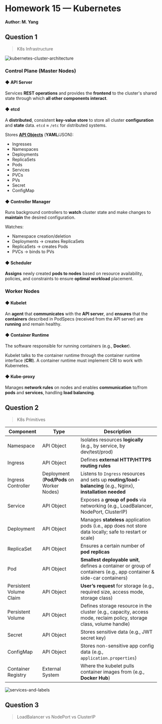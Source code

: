 # Homework 15 — Kubernetes
**Author: M. Yang**

## Question 1
> K8s Infrastructure

![kubernetes-cluster-architecture](https://kubernetes.io/images/docs/kubernetes-cluster-architecture.svg)

### Control Plane (Master Nodes)

#### ◆ API Server
Services **REST operations** and provides the **frontend** to the cluster's shared state through which **all other components interact**.

#### ◆ etcd
A **distributed**, consistent **key-value store** to store all cluster **configuration** and **state** data.
`etcd` ≈ `/etc` for `d`istributed systems.

Stores [**API Objects**](#question-2) (**YAML**/JSON):
- Ingresses
- Namespaces
- Deployments
- ReplicaSets
- Pods
- Services
- PVCs
- PVs
- Secret
- ConfigMap

#### ◆ Controller Manager
Runs background controllers to **watch** cluster state and make changes to **maintain** the desired configuration.

Watches:
- Namespace creation/deletion
- Deployments → creates ReplicaSets
- ReplicaSets → creates Pods
- PVCs → binds to PVs

#### ◆ Scheduler
**Assigns** newly created **pods to nodes** based on resource availability, policies, and constraints to ensure **optimal workload** placement.


### Worker Nodes

#### ◆ Kubelet
An **agent** that **communicates** with the **API server**, and **ensures** that the **containers** described in PodSpecs (received from the API server) are **running** and remain healthy.

#### ◆ Container Runtime
The software responsible for running containers (e.g., **Docker**).

Kubelet talks to the container runtime through the container runtime interface (**CRI**). A container runtime must implement CRI to work with Kubernetes.

#### ◆ Kube-proxy
Manages **network rules** on nodes and enables **communication** to/from **pods** and **services**, handling **load balancing**.


## Question 2
> K8s Primitives

| Component               | Type                                      | Description                                                                                                          |
|-------------------------|-------------------------------------------|----------------------------------------------------------------------------------------------------------------------|
| Namespace               | API Object                                | Isolates resources **logically** (e.g., by service, by dev/test/prod)                                                |
| Ingress                 | API Object                                | Defines **external HTTP/HTTPS routing rules**                                                                        |
| Ingress Controller      | Deployment (**Pod/Pods** on Worker Nodes) | Listens to `Ingress` resources and sets up **routing/load-balancing** (e.g., Nginx), **installation needed**         |
| Service                 | API Object                                | Exposes a **group of pods** via networking (e.g., LoadBalancer, NodePort, ClusterIP)                                 |
| Deployment              | API Object                                | Manages **stateless** application pods (i.e., app does not store data locally; safe to restart or scale)             |
| ReplicaSet              | API Object                                | Ensures a certain number of **pod replicas**                                                                         |
| Pod                     | API Object                                | **Smallest deployable unit**, defines a container or group of containers (e.g., app container & side-car containers) |
| Persistent Volume Claim | API Object                                | **User’s request** for storage (e.g., required size, access mode, storage class)                                     |
| Persistent Volume       | API Object                                | Defines storage resource in the cluster (e.g., capacity, access mode, reclaim policy, storage class, volume handle)  |
| Secret                  | API Object                                | Stores sensitive data (e.g., JWT secret key)                                                                         |
| ConfigMap               | API Object                                | Stores non-sensitive app config data (e.g., `application.properties`)                                                |
| Container Registry      | External System                           | Where the kubelet pulls container images from (e.g., **Docker Hub**)                                                 |


![services-and-labels](https://kubernetes.io/docs/tutorials/kubernetes-basics/public/images/module_04_labels.svg)

## Question 3
> LoadBalancer vs NodePort vs ClusterIP